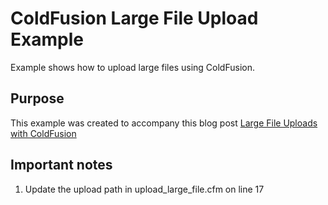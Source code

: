 # ColdFusion Large File Upload Example
Example shows how to upload large files using ColdFusion.

## Purpose
This example was created to accompany this blog post [Large File Uploads with ColdFusion](https://www.jasonholden.com/large-file-uploads-with-coldfusion/)

## Important notes
1. Update the upload path in upload_large_file.cfm on line 17
